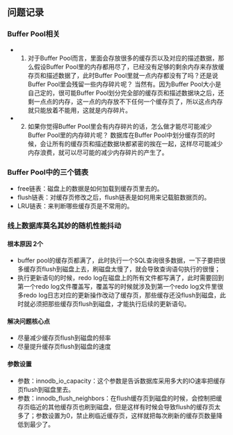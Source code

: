 ## 问题记录

### Buffer Pool相关
* 1. 对于Buffer Pool而言，里面会存放很多的缓存页以及对应的描述数据，那么假设Buffer Pool里的内存都用尽了，已经没有足够的剩余内存来存放缓存页和描述数据了，此时Buffer Pool里就一点内存都没有了吗？还是说Buffer Pool里会残留一些内存碎片呢？
    当然有。因为Buffer Pool大小是自己定的，很可能Buffer Pool划分完全部的缓存页和描述数据块之后，还剩一点点的内存，这一点的内存放不下任何一个缓存页了，所以这点内存就只能放着不能用，这就是内存碎片。
* 2. 如果你觉得Buffer Pool里会有内存碎片的话，怎么做才能尽可能减少Buffer Pool里的内存碎片呢？
    数据库在Buffer Pool中划分缓存页的时候，会让所有的缓存页和描述数据块都紧密的挨在一起，这样尽可能减少内存浪费，就可以尽可能的减少内存碎片的产生了。

### Buffer Pool中的三个链表
* free链表：磁盘上的数据是如何加载到缓存页里去的。
* flush链表：对缓存页修改之后，flush链表是如何用来记载脏数据页的。
* LRU链表：来判断哪些缓存页是不常用的。


### 线上数据库莫名其妙的随机性能抖动
#### 根本原因 2个
* buffer pool的缓存页都满了，此时执行一个SQL查询很多数据，一下子要把很多缓存页flush到磁盘上去，刷磁盘太慢了，就会导致查询语句执行的很慢；
* 执行更新语句的时候，redo log在磁盘上的所有文件都写满了，此时需要回到第一个redo log文件覆盖写，覆盖写的时候就涉及到第一个redo log文件里很多redo log日志对应的更新操作改动了缓存页，那些缓存还没flush到磁盘，此时就必须把那些缓存页flush到磁盘，才能执行后续的更新语句。

#### 解决问题核心点
* 尽量减少缓存页flush到磁盘的频率
* 尽量提升缓存页flush到磁盘的速度

#### 参数设置
* 参数：innodb_io_capacity：这个参数是告诉数据库采用多大的IO速率把缓存页flush到磁盘里去。
* 参数：innodb_flush_neighbors：在flush缓存页到磁盘的时候，会控制把缓存页临近的其他缓存页也刷到磁盘，但是这样有时候会导致flush的缓存页太多了；参数设置为0，禁止刷临近缓存页，这样就把每次刷新的缓存页数量降低到最少了。

